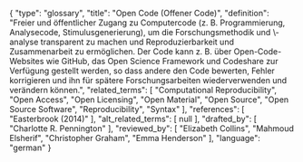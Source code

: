 {
    "type": "glossary",
    "title": "Open Code (Offener Code)",
    "definition": "Freier und öffentlicher Zugang zu Computercode (z. B. Programmierung, Analysecode, Stimulusgenerierung), um die Forschungsmethodik und \\-analyse transparent zu machen und Reproduzierbarkeit und Zusammenarbeit zu ermöglichen. Der Code kann z. B. über Open-Code-Websites wie GitHub, das Open Science Framework und Codeshare zur Verfügung gestellt werden, so dass andere den Code bewerten, Fehler korrigieren und ihn für spätere Forschungsarbeiten wiederverwenden und verändern können.",
    "related_terms": [
        "Computational Reproducibility",
        "Open Access",
        "Open Licensing",
        "Open Material",
        "Open Source",
        "Open Source Software",
        "Reproducibility",
        "Syntax"
    ],
    "references": [
        "Easterbrook (2014)"
    ],
    "alt_related_terms": [
        null
    ],
    "drafted_by": [
        "Charlotte R. Pennington"
    ],
    "reviewed_by": [
        "Elizabeth Collins",
        "Mahmoud Elsherif",
        "Christopher Graham",
        "Emma Henderson"
    ],
    "language": "german"
}